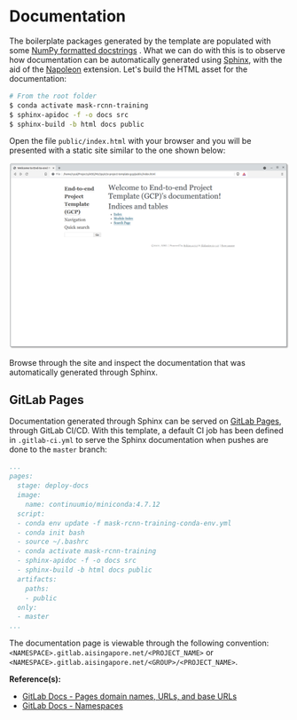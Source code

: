 # Documentation

The boilerplate packages generated by the template are populated with
some
[NumPy formatted docstrings](https://numpydoc.readthedocs.io/en/latest/format.html#docstring-standard)
. What we can do with this is to observe how
documentation can be automatically generated using
[Sphinx](https://www.sphinx-doc.org/en/master/),
with the aid of the
[Napoleon](https://www.sphinx-doc.org/en/master/usage/extensions/napoleon.html)
extension. Let's build the HTML asset for the documentation:

```bash
# From the root folder
$ conda activate mask-rcnn-training
$ sphinx-apidoc -f -o docs src
$ sphinx-build -b html docs public
```

Open the file `public/index.html` with your browser and you will be
presented with a static site similar to the one shown below:

![Sphinx - Generated Landing Page for Documentation Site](../assets/screenshots/sphinx-generated-doc-landing-page.png)

Browse through the site and inspect the documentation that was
automatically generated through Sphinx.

## GitLab Pages

Documentation generated through Sphinx can be served on
[GitLab Pages](https://docs.gitlab.com/ee/user/project/pages/), through
GitLab CI/CD. With this template, a default CI job has been defined
in `.gitlab-ci.yml` to serve the Sphinx documentation when pushes are
done to the `master` branch:

```yaml
...
pages:
  stage: deploy-docs
  image:
    name: continuumio/miniconda:4.7.12
  script:
  - conda env update -f mask-rcnn-training-conda-env.yml
  - conda init bash
  - source ~/.bashrc
  - conda activate mask-rcnn-training
  - sphinx-apidoc -f -o docs src
  - sphinx-build -b html docs public
  artifacts:
    paths:
    - public
  only:
  - master
...
```

The documentation page is viewable through the following convention:
`<NAMESPACE>.gitlab.aisingapore.net/<PROJECT_NAME>` or
`<NAMESPACE>.gitlab.aisingapore.net/<GROUP>/<PROJECT_NAME>`.

__Reference(s):__

- [GitLab Docs - Pages domain names, URLs, and base URLs](https://docs.gitlab.com/ee/user/project/pages/getting_started_part_one.html)
- [GitLab Docs - Namespaces](https://docs.gitlab.com/ee/user/group/#namespaces)
